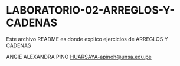 # LABORATORIO-02-ARREGLOS-Y-CADENAS
Este archivo README es donde explico ejercicios de ARREGLOS Y CADENAS

ANGIE ALEXANDRA PINO HUARSAYA-apinoh@unsa.edu.pe 

